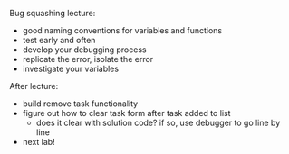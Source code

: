 Bug squashing lecture:
- good naming conventions for variables and functions
- test early and often
- develop your debugging process
- replicate the error, isolate the error
- investigate your variables





After lecture:
- build remove task functionality
- figure out how to clear task form after task added to list
  - does it clear with solution code? if so, use debugger to go line by line
- next lab!
